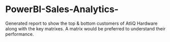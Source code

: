 # PowerBI-Sales-Analytics-
Generated report to show the top & bottom customers of AtliQ Hardware along with the key matrixes. A matrix would be preferred to understand their performance.
